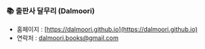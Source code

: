 ### 📚 출판사 달무리 (Dalmoori)

- 홈페이지 : [https://dalmoori.github.io](https://dalmoori.github.io)
- 연락처 : [dalmoori.books@gmail.com](mailto:dalmoori.books@gmail.com)
